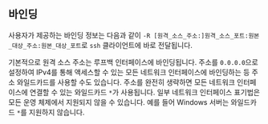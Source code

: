 ## 바인딩

사용자가 제공하는 바인딩 정보는 다음과 같이 `-R [원격_소스_주소:]원격_소스_포트:원본_대상_주소:원본_대상_포트`로 `ssh` 클라이언트에 바로 전달됩니다.

기본적으로 원격 소스 주소는 루프백 인터페이스에 바인딩됩니다. 주소를 `0.0.0.0`으로 설정하여 IPv4를 통해 액세스할 수 있는 모든 네트워크 인터페이스에 바인딩하는 등 주소 와일드카드를 사용할 수도 있습니다. 주소를 완전히 생략하면 모든 네트워크 인터페이스에 연결할 수 있는 와일드카드 `*`가 사용됩니다. 일부 네트워크 인터페이스 표기법은 모든 운영 체제에서 지원되지 않을 수 있습니다. 예를 들어 Windows 서버는 와일드카드 `*`를 지원하지 않습니다.

